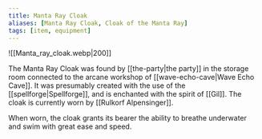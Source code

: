 ```yaml
---
title: Manta Ray Cloak
aliases: [Manta Ray Cloak, Cloak of the Manta Ray]
tags: [item, equipment]
---
```

![[Manta_ray_cloak.webp|200]]

The Manta Ray Cloak was found by [[the-party|the party]] in the storage room connected to the arcane workshop of [[wave-echo-cave|Wave Echo Cave]]. It was presumably created with the use of the [[spellforge|Spellforge]], and is enchanted with the spirit of [[Gil]]. The cloak is currently worn by [[Rulkorf Alpensinger]].

When worn, the cloak grants its bearer the ability to breathe underwater and swim with great ease and speed.